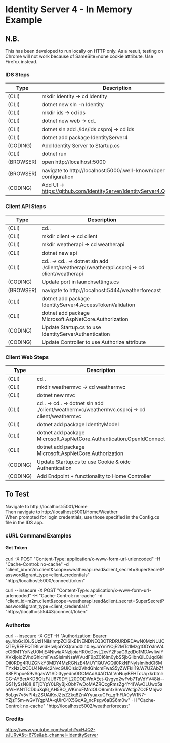 # Identity Server 4 - In Memory Example

## N.B.
This has been developed to run locally on HTTP only. As a result, testing on Chrome will not work because of SameSite=none cookie attribute. Use Firefox instead.


### IDS Steps
| Type | Description |
|---|---|
| (CLI) | mkdir Identity						-> cd Identity |
| (CLI) | dotnet new sln -n Identity |
| (CLI) | mkdir ids								-> cd ids |
| (CLI) | dotnet new web						-> cd.. |
| (CLI) | dotnet sln add ./ids/ids.csproj		-> cd ids |
| (CLI) | dotnet add package IdentityServer4 |
| (CODING) | Add Identity Server to Startup.cs |
| (CLI) | dotnet run |
| (BROWSER) | open http://localhost:5000 |
| (BROWSER) | navigate to http://localhost:5000/.well-known/openid-configuration |
| (CODING) | Add UI -> https://github.com/IdentityServer/IdentityServer4.Quickstart.UI |



### Client API Steps
| Type | Description |
|---|---|
| (CLI) | cd.. |
| (CLI) | mkdir client 	-> cd client |
| (CLI) | mkdir weatherapi 	-> cd weatherapi |
| (CLI) | dotnet new api |
| (CLI) | cd..	->	cd..	->	dotnet sln add ./client/weatherapi/weatherapi.csproj	->	cd client/weatherapi |
| (CODING) | Update port in launchsettings.cs |
| (BROWSER) | navigate to http://localhost:5444/weatherforecast |
| (CLI) | dotnet add package IdentityServer4.AccessTokenValidation |
| (CLI) | dotnet add package Microsoft.AspNetCore.Authorization |
| (CODING) | Update Startup.cs to use IdentityServerAuthentication |
| (CODING) | Update Controller to use Authorize attribute |


### Client Web Steps
| Type | Description |
|---|---|
| (CLI) | cd.. |
| (CLI) | mkdir weathermvc 	-> cd weathermvc |
| (CLI) | dotnet new mvc |
| (CLI) | cd..	->	cd..	->	dotnet sln add ./client/weathermvc/weathermvc.csproj	->	cd client/weathermvc |
| (CLI) | dotnet add package IdentityModel |
| (CLI) | dotnet add package Microsoft.AspNetCore.Authentication.OpenIdConnect |
| (CLI) | dotnet add package Microsoft.AspNetCore.Authorization |
| (CODING) | Update Startup.cs to use Cookie & oidc Authentication |
| (CODING) | Add Endpoint + functionality to Home Controller |


## To Test
Navigate to http://localhost:5001/Home <br />
Then navigate to http://localhost:5001/Home/Weather <br />
When prompted for login credentials, use those specified in the Config.cs file in the IDS app. <br />

### cURL Command Examples
#### Get Token
curl -X POST "Content-Type: application/x-www-form-url-urlencoded" -H "Cache-Control: no-cache" -d "client_id=m2m.client&scope=weatherapi.read&client_secret=SuperSecretPassword&grant_type=client_credentials" "http://localhost:5000/connect/token"

curl --insecure -X POST "Content-Type: application/x-www-form-url-urlencoded" -H "Cache-Control: no-cache" -d "client_id=m2m.client&scope=weatherapi.read&client_secret=SuperSecretPassword&grant_type=client_credentials" "https://localhost:5443/connect/token"


### Authorize
curl --insecure -X GET -H "Authorization: Bearer eyJhbGciOiJSUzI1NiIsImtpZCI6IkE1NENDNEQ3OTRDRURDRDAwN0MzNUJCQTEyREFFQTlBIiwidHlwIjoiYXQrand0In0.eyJuYmYiOjE2MTc1Mzg1ODYsImV4cCI6MTYxNzU0MjE4NiwiaXNzIjoiaHR0cDovL2xvY2FsaG9zdDo1MDAwIiwiYXVkIjoid2VhdGhlcmFwaSIsImNsaWVudF9pZCI6Im0ybS5jbGllbnQiLCJqdGkiOiI0RDg4RUZGNkY3MDY4MzRGNzE4MUY1QUVGQjI0RkNFNyIsImlhdCI6MTYxNzUzODU4Niwic2NvcGUiOlsid2VhdGhlcmFwaS5yZWFkIl19.W7UZAbZfS8FPhpoe59vSqavW1SDl3yyedm0GCMAdS4AD1ALVnNuyBFHTcUqxkrbtnlrCG-AYBerAKD8QIzFJU679DYjL20DODWnAEet-Qvgyo2wFvb7TaVdYV48ki--GS11ySsN8Ii_8TjDYpY0LRyBjxObh7wDoMAZRQcgRmsZg4Y4IVAvOLUwo5amWHAN1TCDbuXql6_AH5BO_WKmoFMrdOLO9nmtxSnVuWctjpZOzFMhjwz8oLgv7v5vPI4zZSUAiKcJZtsZZkq8ZnAYyuaxuCFq_gfhFIA0yW1N7-YZjzT5m-wGv1YgpMA-qUIrC4X5GqA9_ncPsgv6aBS6m0w" -H "Cache-Control: no-cache" "http://localhost:5002/weatherforecast"


### Credits
https://www.youtube.com/watch?v=HJQ2-sJURvA&t=679s&ab_channel=IdentityServer
